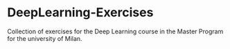 # DeepLearning-Exercises
Collection of exercises for the Deep Learning course in the Master Program for the university of Milan.
